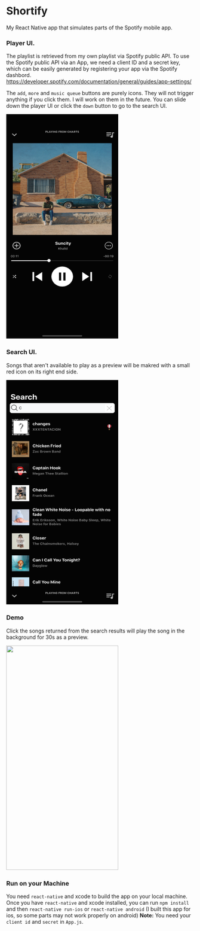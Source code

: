 # Shortify

My React Native app that simulates parts of the Spotify mobile app. 

### Player UI.

The playlist is retrieved from my own playlist via Spotify public API. To use the Spotify public API via an App, we need a client ID and a secret key,
which can be easily generated by registering your app via the Spotify dashbord. https://developer.spotify.com/documentation/general/guides/app-settings/

The `add`, `more` and `music queue` buttons are purely icons. They will not trigger anything if you click them. I will work on them in the future.
You can slide down the player UI or click the `down` button to go to the search UI. 

<img src="./img/player1.png" width="300" height="600" />

### Search UI.
Songs that aren't available to play as a preview will be makred with a small red icon on its right end side.

<img src="./img/search.png" width="300" height="600" />


### Demo
Click the songs returned from the search results will play the song in the background for 30s as a preview.

<img src="./img/demo.gif" width="300" height="600" />


### Run on your Machine

You need `react-native` and xcode to build the app on your local machine.
Once you have `react-native` and xcode installed, you can run `npm install` and then `react-native run-ios` or `react-native android` (I built this app for ios, so some parts may not work properly on android) 
<b>Note:</b> You need your `client id` and `secret` in `App.js`. 
